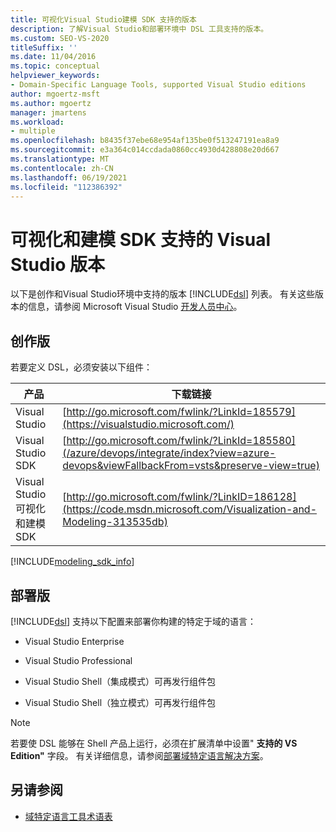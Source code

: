 ```yaml
---
title: 可视化Visual Studio建模 SDK 支持的版本
description: 了解Visual Studio和部署环境中 DSL 工具支持的版本。
ms.custom: SEO-VS-2020
titleSuffix: ''
ms.date: 11/04/2016
ms.topic: conceptual
helpviewer_keywords:
- Domain-Specific Language Tools, supported Visual Studio editions
author: mgoertz-msft
ms.author: mgoertz
manager: jmartens
ms.workload:
- multiple
ms.openlocfilehash: b8435f37ebe68e954af135be0f513247191ea8a9
ms.sourcegitcommit: e3a364c014ccdada0860cc4930d428808e20d667
ms.translationtype: MT
ms.contentlocale: zh-CN
ms.lasthandoff: 06/19/2021
ms.locfileid: "112386392"
---
```

# <a name="supported-visual-studio-editions-for-visualization--modeling-sdk"></a>可视化和建模 SDK 支持的 Visual Studio 版本

以下是创作和Visual Studio环境中支持的版本 [!INCLUDE[dsl](../modeling/includes/dsl_md.md)] 列表。 有关这些版本的信息，请参阅 Microsoft Visual Studio [开发人员中心](https://visualstudio.microsoft.com/)。

## <a name="authoring-edition"></a>创作版

若要定义 DSL，必须安装以下组件：

|产品|下载链接|
|-|-|
|Visual Studio|[http://go.microsoft.com/fwlink/?LinkId=185579](https://visualstudio.microsoft.com/)|
|Visual Studio SDK|[http://go.microsoft.com/fwlink/?LinkId=185580](/azure/devops/integrate/index?view=azure-devops&viewFallbackFrom=vsts&preserve-view=true)|
|Visual Studio 可视化和建模 SDK|[http://go.microsoft.com/fwlink/?LinkID=186128](https://code.msdn.microsoft.com/Visualization-and-Modeling-313535db)|

[!INCLUDE[modeling_sdk_info](includes/modeling_sdk_info.md)]

## <a name="deployment-editions"></a>部署版

[!INCLUDE[dsl](../modeling/includes/dsl_md.md)] 支持以下配置来部署你构建的特定于域的语言：

- Visual Studio Enterprise

- Visual Studio Professional

- Visual Studio Shell（集成模式）可再发行组件包

- Visual Studio Shell（独立模式）可再发行组件包

> [!NOTE]
> 若要使 DSL 能够在 Shell 产品上运行，必须在扩展清单中设置" **支持的 VS Edition"** 字段。 有关详细信息，请参阅[部署域特定语言解决方案](msi-and-vsix-deployment-of-a-dsl.md)。

## <a name="see-also"></a>另请参阅

- [域特定语言工具术语表](/previous-versions/bb126564(v=vs.100))